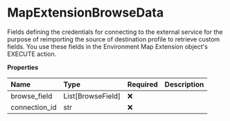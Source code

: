 # MapExtensionBrowseData

Fields defining the credentials for connecting to the external service for the purpose of reimporting the source of destination profile to retrieve custom fields. You use these fields in the Environment Map Extension object's EXECUTE action.

**Properties**

| Name          | Type              | Required | Description |
| :------------ | :---------------- | :------- | :---------- |
| browse_field  | List[BrowseField] | ❌       |             |
| connection_id | str               | ❌       |             |

